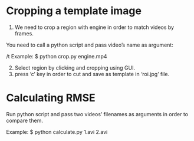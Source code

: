 # Cropping a template image 


1. We need to crop a region with engine in order to match videos by frames.

You need to call a python script and pass video’s name as argument:

/t Example: $ python crop.py engine.mp4

2. Select region by clicking and cropping using GUI. 
3. press ‘c’ key in order to cut and save as template in ‘roi.jpg’ file.

# Calculating RMSE

  Run python script and pass two videos’ filenames as arguments in order to compare them. 
  
  Example: $ python calculate.py 1.avi 2.avi
